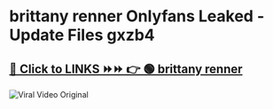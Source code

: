 
 # brittany renner Onlyfans Leaked - Update Files gxzb4

## <h2><a href="https://clipsfans.com/brittany_renner&ref=git">🔗 Click to LINKS ⏩⏩ 👉 🟢 brittany renner </a></h2>

<a href="https://clipsfans.com/brittany_renner&ref=git" rel="nofollow" data-target="animated-image.originalLink"><img src="https://i.ibb.co.com/xMMVF88/686577567.gif" alt="Viral Video Original" style="max-width: 100%; display: inline-block;" data-target="animated-image.originalImage"></a>


